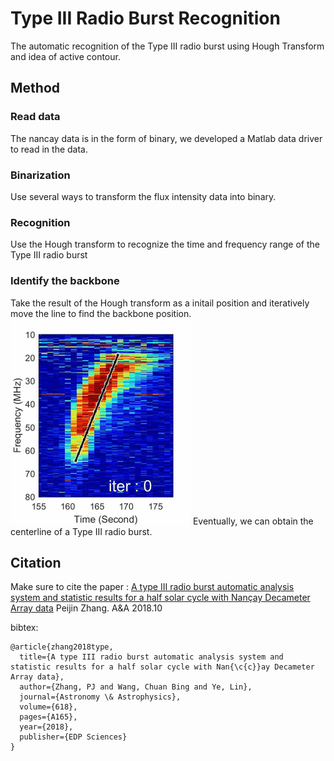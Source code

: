 # Type III Radio Burst Recognition
The automatic recognition of the Type III radio burst using Hough Transform and idea of active contour.

## Method

### Read data

The nancay data is in the form of binary, we developed a Matlab data driver to read in the data.

### Binarization

Use several ways to transform the flux intensity data into binary.

### Recognition

Use the Hough transform to recognize the time and frequency range of the Type III radio burst

### Identify the backbone

Take the result of the Hough transform as a initail position and iteratively move the line to find the backbone position.
![](https://github.com/Pjer-zhang/TypeIIIRadioBurstRecognition/blob/master/img/activecontour.GIF)
Eventually, we can obtain the centerline of a Type III radio burst.


## Citation
Make sure to cite the paper : [A type III radio burst automatic analysis system and statistic results for a half solar cycle with Nançay Decameter Array data](https://www.aanda.org/component/article?access=doi&doi=10.1051/0004-6361/201833260#R16) Peijin Zhang. A&A 2018.10

bibtex:
```
@article{zhang2018type,
  title={A type III radio burst automatic analysis system and statistic results for a half solar cycle with Nan{\c{c}}ay Decameter Array data},
  author={Zhang, PJ and Wang, Chuan Bing and Ye, Lin},
  journal={Astronomy \& Astrophysics},
  volume={618},
  pages={A165},
  year={2018},
  publisher={EDP Sciences}
}
```
